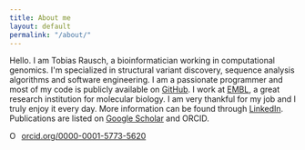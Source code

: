 ```yaml
---
title: About me
layout: default
permalink: "/about/"
---
```


Hello. I am Tobias Rausch, a bioinformatician working in computational genomics. I'm specialized in structural variant discovery, sequence analysis algorithms and software engineering. I am a passionate programmer and most of my code is publicly available on [GitHub](https://github.com/tobiasrausch). I work at [EMBL](https://www.embl.de/), a great research institution for molecular biology. I am very thankful for my job and I truly enjoy it every day. More information can be found through [LinkedIn](https://de.linkedin.com/in/tobias-rausch-48659a80). Publications are listed on [Google Scholar](https://scholar.google.de/citations?user=fQ1VoZEAAAAJ) and ORCID.

<a href="https://orcid.org/0000-0001-5773-5620" target="orcid.widget" rel="noopener noreferrer" style="vertical-align:top;"><img src="https://orcid.org/sites/default/files/images/orcid_16x16.png" style="width:1em;margin-right:.5em;" alt="ORCID iD icon">orcid.org/0000-0001-5773-5620</a>
